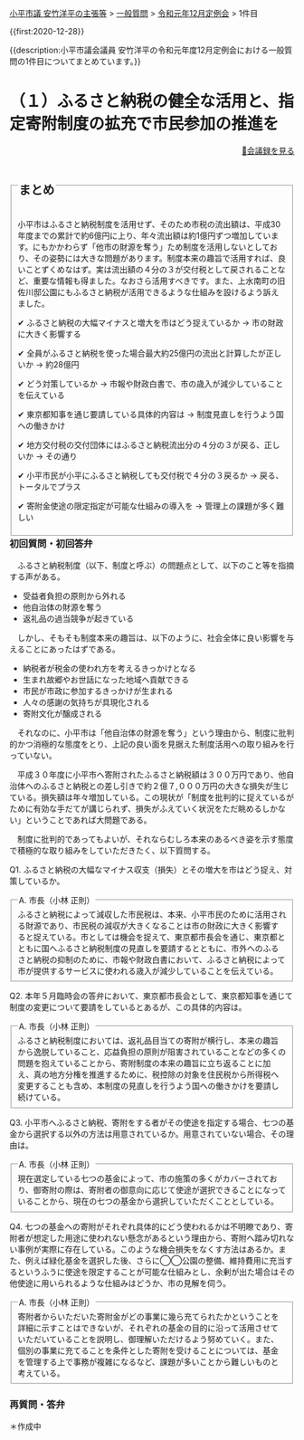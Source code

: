 <p class="breadcrumbs"><a href="../../../index.md">小平市議 安竹洋平の主張等</a> > <a href="../../index.md">一般質問</a> > <a href="./index.md">令和元年12月定例会</a> > 1件目

{{first:2020-12-28}}

{{description:小平市議会議員 安竹洋平の令和元年度12月定例会における一般質問の1件目についてまとめています。}}

<style type="text/css">
h4 {
  text-decoration: underline;
}
</style>

# （１）ふるさと納税の健全な活用と、指定寄附制度の拡充で市民参加の推進を

<p style="text-align:right"><a href="https://ssp.kaigiroku.net/tenant/kodaira/SpMinuteView.html?council_id=1101&schedule_id=17&minute_id=176&is_search=true">📄会議録を見る</a></p>

<fieldset class="point">
  <legend>
    <h2 class="point"> まとめ </h2>
  </legend>
  <p class="point">小平市はふるさと納税制度を活用せず、そのため市税の流出額は、平成30年度までの累計で約6億円に上り、年々流出額は約1億円ずつ増加しています。にもかかわらず「他市の財源を奪う」ため制度を活用しないとしており、その姿勢には大きな問題があります。制度本来の趣旨で活用すれば、良いことずくめなはず。実は流出額の４分の３が交付税として戻されることなど、重要な情報も得ました。なおさら活用すべきです。また、上水南町の旧佐川邸公園にもふるさと納税が活用できるような仕組みを設けるよう訴えました。</p>
  <p class="point">✔ ふるさと納税の大幅マイナスと増大を市はどう捉えているか<span> → 市の財政に大きく影響する</span></p>
  <p class="point">✔ 全員がふるさと納税を使った場合最大約25億円の流出と計算したが正しいか<span> → 約28億円</span></p>
  <p class="point">✔ どう対策しているか<span> → 市報や財政白書で、市の歳入が減少していることを伝えている</span></p>
  <p class="point">✔ 東京都知事を通じ要請している具体的内容は<span> → 制度見直しを行うよう国への働きかけ</span></p>
  <p class="point">✔ 地方交付税の交付団体にはふるさと納税流出分の４分の３が戻る、正しいか<span> → その通り</span></p>
  <p class="point">✔ 小平市民が小平にふるさと納税しても交付税で４分の３戻るか<span> → 戻る、トータルでプラス</span></p>
  <p class="point">✔ 寄附金使途の限定指定が可能な仕組みの導入を<span> → 管理上の課題が多く難しい</span></p>
</fieldset>

<h3 style="margin-top:0"> 初回質問・初回答弁</h3>

<div class="letter">

　ふるさと納税制度（以下、制度と呼ぶ）の問題点として、以下のこと等を指摘する声がある。

- 受益者負担の原則から外れる
- 他自治体の財源を奪う
- 返礼品の過当競争が起きている

　しかし、そもそも制度本来の趣旨は、以下のように、社会全体に良い影響を与えることにあったはずである。

- 納税者が税金の使われ方を考えるきっかけとなる
- 生まれ故郷やお世話になった地域へ貢献できる
- 市民が市政に参加するきっかけが生まれる
- 人々の感謝の気持ちが具現化される
- 寄附文化が醸成される

　それなのに、小平市は「他自治体の財源を奪う」という理由から、制度に批判的かつ消極的な態度をとり、上記の良い面を見据えた制度活用への取り組みを行っていない。

　平成３０年度に小平市へ寄附されたふるさと納税額は３００万円であり、他自治体へのふるさと納税との差し引きで約２億７,０００万円の大きな損失が生じている。損失額は年々増加している。この現状が「制度を批判的に捉えているがために有効な手だてが講じられず、損失がふえていく状況をただ眺めるしかない」ということであれば大問題である。

　制度に批判的であってもよいが、それならむしろ本来のあるべき姿を示す態度で積極的な取り組みをしていただきたく、以下質問する。

<span class="q-a">Q1.</span> ふるさと納税の大幅なマイナス収支（損失）とその増大を市はどう捉え、対策しているか。

<fieldset class="touben">
<legend><span class="q-a">A.</span> 市長（小林 正則）</legend>
ふるさと納税によって減収した市民税は、本来、小平市民のために活用される財源であり、市民税の減収が大きくなることは市の財政に大きく影響すると捉えている。市としては機会を捉えて、東京都市長会を通じ、東京都とともに国へふるさと納税制度の見直しを要請するとともに、市外へのふるさと納税の抑制のために、市報や財政白書において、ふるさと納税によって市が提供するサービスに使われる歳入が減少していることを伝えている。
</fieldset>


<span class="q-a">Q2.</span> 本年５月臨時会の答弁において、東京都市長会として、東京都知事を通じて制度の変更について要請をしているとあるが、この具体的内容は。

<fieldset class="touben">
<legend><span class="q-a">A.</span> 市長（小林 正則）</legend>
ふるさと納税制度においては、返礼品目当ての寄附が横行し、本来の趣旨から逸脱していること、応益負担の原則が阻害されていることなどの多くの問題を抱えていることから、寄附制度の本来の趣旨に立ち返ることに加え、真の地方分権を推進するために、税控除の対象を住民税から所得税へ変更することも含め、本制度の見直しを行うよう国への働きかけを要請し続けている。
</fieldset>

<span class="q-a">Q3.</span> 小平市へふるさと納税、寄附をする者がその使途を指定する場合、七つの基金から選択する以外の方法は用意されているか。用意されていない場合、その理由は。

<fieldset class="touben">
<legend><span class="q-a">A.</span> 市長（小林 正則）</legend>
現在選定している七つの基金によって、市の施策の多くがカバーされており、御寄附の際は、寄附者の御意向に応じて使途が選択できることになっていることから、現在の七つの基金から選択していただくこととしている。
</fieldset>

<span class="q-a">Q4.</span> 七つの基金への寄附がそれぞれ具体的にどう使われるかは不明瞭であり、寄附者が想定した用途に使われない懸念があるという理由から、寄附へ踏み切れない事例が実際に存在している。このような機会損失をなくす方法はあるか。また、例えば緑化基金を選択した後、さらに◯◯公園の整備、維持費用に充当するというふうに使途を限定することが可能な仕組みとし、余剰が出た場合はその他使途に用いられるような仕組みはどうか、市の見解を伺う。

<fieldset class="touben">
<legend><span class="q-a">A.</span> 市長（小林 正則）</legend>
寄附者からいただいた寄附金がどの事業に幾ら充てられたかということを詳細に示すことはできないが、それぞれの基金の目的に沿って活用させていただいていることを説明し、御理解いただけるよう努めていく。また、個別の事業に充てることを条件とした寄附を受けることについては、基金を管理する上で事務が複雑になるなど、課題が多いことから難しいものと考えている。
</fieldset>



</div>

### 再質問・答弁

＊作成中
